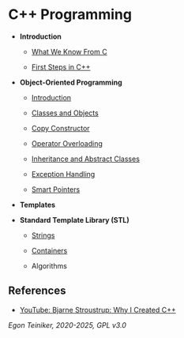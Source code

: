 # C++ Programming

* **Introduction**

  * [What We Know From C](first-steps/CKnowHow.md)

  * [First Steps in C++](first-steps/README.md)
    
* **Object-Oriented Programming**
  * [Introduction](oop/introduction/README.md)

  * [Classes and Objects](oop/classes)

  * [Copy Constructor](oop/copy-constructor/)

  * [Operator Overloading](oop/operator-overloading/)

  * [Inheritance and Abstract Classes](oop/inheritance/)

  * [Exception Handling](oop/exceptions/)

  * [Smart Pointers](oop/smart-pointers/)


* **Templates**

* **Standard Template Library (STL)**
  * [Strings](stl/string/)
    
  * [Containers](stl/container/) 
 
  * Algorithms

## References

* [YouTube: Bjarne Stroustrup: Why I Created C++ ](https://youtu.be/JBjjnqG0BP8?si=ZFvZpu5uKGs23bGe)

*Egon Teiniker, 2020-2025, GPL v3.0*